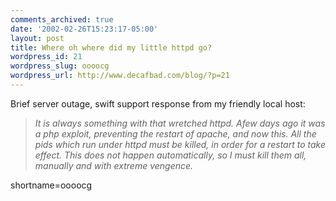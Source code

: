 ```yaml
---
comments_archived: true
date: '2002-02-26T15:23:17-05:00'
layout: post
title: Where oh where did my little httpd go?
wordpress_id: 21
wordpress_slug: oooocg
wordpress_url: http://www.decafbad.com/blog/?p=21
---
```

Brief server outage, swift support response from my friendly local host:<blockquote><i>It is always something with that wretched httpd. Afew days ago it was a php exploit, preventing the restart of apache, and now this. All the pids which run under httpd must be killed, in order for a restart to take effect. This does not happen automatically, so I must kill them all, manually and with extreme vengence.</i></blockquote>
<!--more-->
shortname=oooocg
